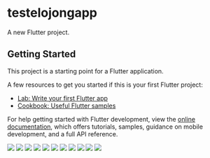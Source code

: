 # testelojongapp

A new Flutter project.

## Getting Started

This project is a starting point for a Flutter application.

A few resources to get you started if this is your first Flutter project:

- [Lab: Write your first Flutter app](https://docs.flutter.dev/get-started/codelab)
- [Cookbook: Useful Flutter samples](https://docs.flutter.dev/cookbook)

For help getting started with Flutter development, view the
[online documentation](https://docs.flutter.dev/), which offers tutorials,
samples, guidance on mobile development, and a full API reference.


<img src="/rd/img/Nexus 4 - 1.png">
<img src="/rd/img/nexus 4 - 2.png">
<img src="/rd/img/Nexus 6 - 1.png">
<img src="/rd/img/Nexus 6 - 2.png">
<img src="/rd/img/Nexus 9 - 1.png">
<img src="/rd/img/Nexus 9 - 2.png">
<img src="/rd/img/Nexus 9 - 3.png">
<img src="/rd/img/nexus one.png">
<img src="/rd/img/nexus one - 2.png">
<img src="/rd/img/nexus one - 3.png">
<img src="/rd/img/nexus one - 4.png">
